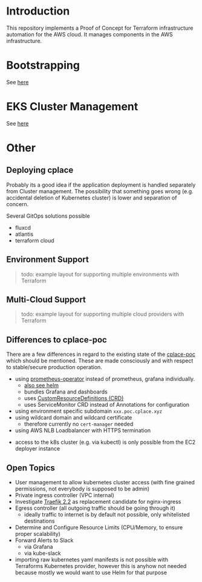 # Introduction

This repository implements a Proof of Concept for Terraform infrastructure automation for the AWS cloud.
It manages components in the AWS infrastructure.

# Bootstrapping

See [here](bootstrap/README.md)

# EKS Cluster Management

See [here](eks/README.md)

# Other

## Deploying cplace

Probably its a good idea if the application deployment is handled separately from Cluster management. 
The possibility that something goes wrong (e.g. accidental deletion of Kubernetes cluster) is lower and separation of
concern.

Several GitOps solutions possible
* fluxcd 
* atlantis
* terraform cloud

## Environment Support
> todo: example layout for supporting multiple environments with Terraform

## Multi-Cloud Support
> todo: example layout for supporting multiple cloud providers with Terraform

## Differences to cplace-poc
There are a few differences in regard to the existing state of the [cplace-poc](https://github.com/collaborationFactory/cplace-kubernetes)
which should be mentioned. These are made consciously and with respect to stable/secure production operation.

* using [prometheus-operator](https://coreos.com/operators/prometheus/docs/latest/user-guides/getting-started.html)
  instead of prometheus, grafana individually.
    * [also see helm](https://github.com/helm/charts/tree/master/stable/prometheus-operator)
    * bundles Grafana and dashboards
    * uses [CustomResourceDefinitions (CRD)](https://github.com/coreos/prometheus-operator#customresourcedefinitions)
    * uses ServiceMonitor CRD instead of Annotations for configuration 
* using environment specific subdomain `xxx.poc.cplace.xyz`
* using wildcard domain and wildcard certificate
    * therefore currently no `cert-manager` needed
* using AWS NLB Loadbalancer with HTTPS termination
+ access to the k8s cluster (e.g. via kubectl) is only possible from the EC2 deployer instance

## Open Topics

* User management to allow kubernetes cluster access (with fine grained permissions, not everybody is supposed to be admin)
* Private ingress controller (VPC internal)
* Investigate [Traefik 2.2](https://github.com/containous/traefik-helm-chart) as replacement candidate for nginx-ingress
* Egress controller (all outgoing traffic should be going through it)
    * ideally traffic to internet is by default not possible, only whitelisted destinations
* Determine and Configure Resource Limits (CPU/Memory, to ensure proper scalability)
* Forward Alerts to Slack 
    * via Grafana
    * via kube-slack
* importing raw kubernetes yaml manifests is not possible with Terraforms Kubernetes provider, however this is anyhow
  not needed because mostly we would want to use Helm for that purpose